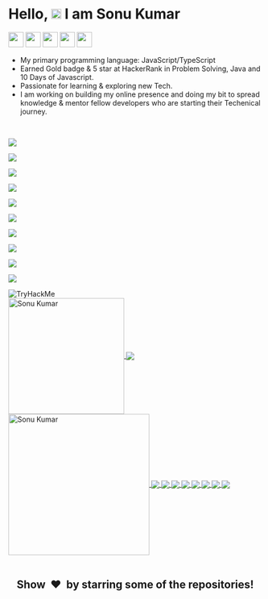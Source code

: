 <!-- # Hello, <img src="./wave.gif" width="30px"> I am Sonu Kumar -->


# Hello, <img src="https://raw.githubusercontent.com/SonuKumar81800/SonuKumar81800/main/wave.gif" width="20"> I am Sonu Kumar 



[<img height="30" src="https://img.shields.io/badge/linkedin-blue.svg?&style=for-the-badge&logo=linkedin&logoColor=white" />][linkedin]
[<img height="30" src = "https://img.shields.io/badge/Facebook-%23E4405F.svg?&style=for-the-badge&logo=facebook&logoColor=white">][facebook]
[<img height="30" src="https://img.shields.io/badge/Hackerrank-%231DA1F2.svg?&style=for-the-badge&logo=hackerrank&logoColor=black" />][hackerrank]
[<img height="30" src="https://img.shields.io/badge/Leetcode-%231DA1F2.svg?&style=for-the-badge&logo=leetcode&logoColor=black" />][leetcode]
[<img height="30" src="https://img.shields.io/badge/twitter-%231DA1F2.svg?&style=for-the-badge&logo=twitter&logoColor=white" />][twitter]

- My primary programming language: JavaScript/TypeScript
- Earned Gold badge & 5 star at HackerRank in Problem Solving, Java and 10 Days of Javascript.
- Passionate for learning & exploring new Tech.
- I am working on building my online presence and doing my bit to spread knowledge & mentor fellow developers who are starting their Techenical journey.
<br/>

![](https://img.shields.io/badge/PROGRAMMING_/_SCRIPTING_LANGUAGES-JavaScript,TypeScript,_Java,_C,_C++-informational?style=flat&logo=JavaScript&logoColor=f7df1e&color=003366)

![](https://img.shields.io/badge/CLOUD_TECHNOLOGIES-_AWS,_GOOGLE_CLOUD-informational?style=flat&logo=amazon&logoColor=f7df1e&color=003366)

![](https://img.shields.io/badge/AWS_TOOLS-AppSync,_Cognito,_CodePipeline,_EC2,_Lambda,_CodeBuild-informational?style=flat&logo=amazon&logoColor=f7df1e&color=003366)

![](https://img.shields.io/badge/MARKUP_LANGUAGES-HTML,_XML-informational?style=flat&logo=HTML5&logoColor=fffff&color=003366)

![](https://img.shields.io/badge/DATABASE-MONGODB,_SQL-informational?style=flat&logo=MongoDB&logoColor=47A248&color=003366)

![](https://img.shields.io/badge/OPERATING_SYSTEM-WINDOWS,_LINUX-informational?style=flat&logo=Linux&logoColor=fffff&color=003366)

![](https://img.shields.io/badge/PLATEFORM_SUPPORT-ANDROID,_IOS,_WEB-informational?style=flat&logo=android&logoColor=fffff&color=003366)

![](https://img.shields.io/badge/FRAMEWORK-ReactJs,_NextJs,_NodeJs,_Express-informational?style=flat&logo=Node.js&logoColor=fffff&color=003366)

![](https://img.shields.io/badge/FAVORITE_TEXT_EDITOR-VISUAL_STUDIO_CODE,_IntelliJ_IDEA-informational?style=flat&logo=xcode&logoColor=fffff&color=003366)

![](https://img.shields.io/badge/STYLESHEET_LANGUAGES-CSS,_SCSS-informational?style=flat&logo=CSS3&logoColor=fffff&color=003366)



<img src="https://tryhackme-badges.s3.amazonaws.com/sonuk.png" alt="TryHackMe">
<br/>


<a href="https://github.com/SonuKumar81800/">
  <img align="center" height="230px" src="https://github-readme-streak-stats.herokuapp.com/?user=SonuKumar81800&theme=chartreuse-dark&layout=compact" alt="Sonu Kumar" />  
  <img align="center" src="https://github-profile-trophy.vercel.app/?username=SonuKumar81800&column=2&row=2&layout=compact&theme=darkhub&no-frame=true&no-bg=true"/>
</a>
<a href="https://github.com/SonuKumar81800/">
  <img align="center" height="280px" src="https://activity-graph.herokuapp.com/graph?username=SonuKumar81800&bg_color=000000&color=7ffe00&line=00adfe&point=7ffe00&area=true&custom_title=My%20Last%20Month%27s%20Statistics" alt="Sonu Kumar" />  
  
</a>
<a href="https://github.com/SonuKumar81800/">
  <img  align="center" src="https://github-readme-stats.vercel.app/api/top-langs/?username=SonuKumar81800&theme=chartreuse-dark&langs_count=5&count_private=true&hide=css"/>
</a>
<a href="https://github.com/SonuKumar81800/">
  <img align="center" src="https://github-readme-stats.vercel.app/api/?username=SonuKumar81800&theme=chartreuse-dark&count_private=true&show_icons=true&line_height=40" />
</a>
<a href="https://github.com/SonuKumar81800/NodeJs_Practice">
  <img  align="center" src="https://github-readme-stats.vercel.app/api/pin/?username=SonuKumar81800&repo=NodeJs_Practice&theme=chartreuse-dark&show_owner=true" />
</a>
<a href="https://github.com/SonuKumar81800/React-Practice.git">
  <img  align="center" src="https://github-readme-stats.vercel.app/api/pin/?username=SonuKumar81800&repo=React-Practice&theme=chartreuse-dark&show_owner=true" />
</a>
<a href="https://github.com/SonuKumar81800/AWS_Backend">
  <img  align="center" src="https://github-readme-stats.vercel.app/api/pin/?username=SonuKumar81800&repo=AWS_Backend&theme=chartreuse-dark&show_owner=true" />
</a>
<a href="https://github.com/SonuKumar81800/Placement-prepration">
  <img  align="center" src="https://github-readme-stats.vercel.app/api/pin/?username=SonuKumar81800&repo=Placement-prepration&theme=chartreuse-dark&show_owner=true" />
</a>
<a href="https://github.com/SonuKumar81800/Reunite_Android">
  <img  align="center" src="https://github-readme-stats.vercel.app/api/pin/?username=SonuKumar81800&repo=Reunite_Android&theme=chartreuse-dark&show_owner=true" />
</a>
<a href="https://github.com/SonuKumar81800/VirtualClassroom">
  <img  align="center" src="https://github-readme-stats.vercel.app/api/pin/?username=SonuKumar81800&repo=VirtualClassroom&theme=chartreuse-dark&show_owner=true" />
</a>
<br/>
<br/>
<!-- <h2 align='center'><i>Languages and Tools</i></h2> -->
<!-- <table width='810px'>
<tr>
    <td align='center' width="190">
        <img src="https://raw.githubusercontent.com/abranhe/programming-languages-logos/master/src/javascript/javascript.svg" width="60">
    </td>
    <td align='center' width="190">
        <img src="https://www.vectorlogo.zone/logos/reactjs/reactjs-ar21.svg">
    </td>
    <td align='center' width="190">
        <img src="https://raw.githubusercontent.com/devicons/devicon/master/icons/c/c-original.svg" width="60">
    </td>
     <td align='center' width="190">
        <img src="https://raw.githubusercontent.com/detain/svg-logos/master/svg/git.svg" width="60">
    </td>
    <td align='center' width="100">
        <img src="https://raw.githubusercontent.com/devicons/devicon/master/icons/java/java-original-wordmark.svg">
    </td>
</tr>
<tr>
    <td align='center'>
        <img src="https://raw.githubusercontent.com/prplx/svg-logos/master/svg/redux.svg" width="120">
    </td>
    <td align='center'>
        <img src="https://www.vectorlogo.zone/logos/nodejs/nodejs-ar21.svg">
    </td>
    <td align='center'>
        <img src="https://www.vectorlogo.zone/logos/expressjs/expressjs-ar21.svg">
    </td>
    <td align='center'>
        <img src="https://www.vectorlogo.zone/logos/mongodb/mongodb-ar21.svg">
    </td>
    <td align='center'>
        <img src="https://www.vectorlogo.zone/logos/firebase/firebase-ar21.svg">
    </td>
</tr>
<tr>
    <td align='center'>
        <img src="https://www.vectorlogo.zone/logos/w3_html5/w3_html5-ar21.svg">
    </td>
    <td align='center'>
        <img src="https://raw.githubusercontent.com/devicons/devicon/0d6c64dbbf311879f7d563bfc3ccf559f9ed111c/icons/css3/css3-original-wordmark.svg" width="60">
    </td>
    <td align='center'>
        <img src="https://www.vectorlogo.zone/logos/heroku/heroku-ar21.svg">
    </td>
    <td align='center'>
        <img src="https://raw.githubusercontent.com/bestofjs/bestofjs-webui/master/public/logos/vscode.svg" width="60">
    </td>
    <td align='center'>
        <img src="https://www.vectorlogo.zone/logos/getpostman/getpostman-icon.svg">
    </td>
</tr>
</table> -->
<!-- <br/>

![](https://img.shields.io/badge/PROGRAMMING_/_SCRIPTING_LANGUAGES-JavaScript,TypeScript,_Java,_C,_C++-informational?style=flat&logo=JavaScript&logoColor=f7df1e&color=003366)

![](https://img.shields.io/badge/CLOUD_TECHNOLOGIES-_AWS,_GOOGLE_CLOUD-informational?style=flat&logo=amazon&logoColor=f7df1e&color=003366)

![](https://img.shields.io/badge/AWS_TOOLS-AppSync,_Cognito,_CodePipeline,_EC2,_Lambda,_SES,_SNS,_CloudFront,_CloudWatch,_Route_53,_CodeBuild-informational?style=flat&logo=amazon&logoColor=f7df1e&color=003366)

![](https://img.shields.io/badge/MARKUP_LANGUAGES-HTML,_XML-informational?style=flat&logo=HTML5&logoColor=fffff&color=003366)

![](https://img.shields.io/badge/DATABASE-MONGODB,_SQL-informational?style=flat&logo=MongoDB&logoColor=47A248&color=003366)

![](https://img.shields.io/badge/OPERATING_SYSTEM-WINDOWS,_LINUX-informational?style=flat&logo=Linux&logoColor=fffff&color=003366)

![](https://img.shields.io/badge/FRAMEWORK-ReactJs,_NextJs,_NodeJs,_Express-informational?style=flat&logo=Node.js&logoColor=fffff&color=003366)

![](https://img.shields.io/badge/FAVORITE_TEXT_EDITOR-VISUAL_STUDIO_CODE,_IntelliJ_IDEA-informational?style=flat&logo=xcode&logoColor=fffff&color=003366)

![](https://img.shields.io/badge/STYLESHEET_LANGUAGES-CSS,_SCSS-informational?style=flat&logo=CSS3&logoColor=fffff&color=003366)

<h3 align="center">VISITOR COUNT :  <img align="center" src="https://profile-counter.glitch.me/SonuKumar81800/count.svg"/></h3> -->

[twitter]: https://twitter.com/sonukum27391549
[linkedin]: https://www.linkedin.com/in/sonukumar81800/
[facebook]: https://www.facebook.com/kumar.sonusingh.37454/
[hackerrank]: https://www.hackerrank.com/sonu_kumar_08
[leetcode]: https://leetcode.com/netscape/

<h2 align="center">Show  &nbsp;❤️&nbsp; by starring some of the repositories!</h2>
